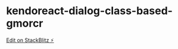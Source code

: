 # kendoreact-dialog-class-based-gmorcr

[Edit on StackBlitz ⚡️](https://stackblitz.com/edit/kendoreact-dialog-class-based-gmorcr)